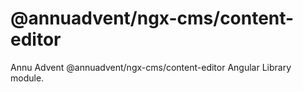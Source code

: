 # @annuadvent/ngx-cms/content-editor

Annu Advent @annuadvent/ngx-cms/content-editor Angular Library module.
